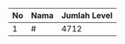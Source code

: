 | No | Nama            | Jumlah Level |
|----|-----------------|--------------|
| 1  | #    |    4712        |
